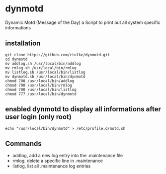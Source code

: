 # dynmotd
Dynamic Motd (Message of the Day) a Script to print out all system specific informations

## installation

~~~
git clone https://github.com/rtulke/dynmotd.git
cd dynmotd
mv addlog.sh /usr/local/bin/addlog
mv rmlog.sh /usr/local/bin/rmlog
mv listlog.sh /usr/local/bin/listlog
mv dynmotd.sh /usr/local/bin/dynmotd
chmod 700 /usr/local/bin/addlog
chmod 700 /usr/local/bin/rmlog
chmod 700 /usr/local/bin/listlog
chmod 777 /usr/local/bin/dynmotd
~~~


## enabled dynmotd to display all informations after user login (only root)
~~~
echo "/usr/local/bin/dynmotd" > /etc/profile.d/motd.sh
~~~


## Commands 
* addlog, add a new log entry into the .maintenance file
* rmlog, delete a specific line in .maintenance 
* listlog, list all .maintenance log entries
